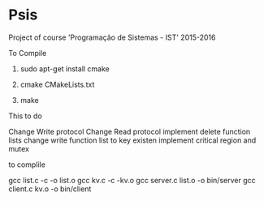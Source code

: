 # Psis
Project of course 'Programação de Sistemas - IST' 2015-2016

To Compile
1) sudo apt-get install cmake

2) cmake CMakeLists.txt

3) make


This to do

Change Write protocol
Change Read protocol
implement delete function lists
change write function list to key existen
implement critical region and mutex


to complile

gcc list.c -c -o list.o
gcc kv.c -c -kv.o
gcc server.c list.o -o bin/server
gcc client.c kv.o -o bin/client
